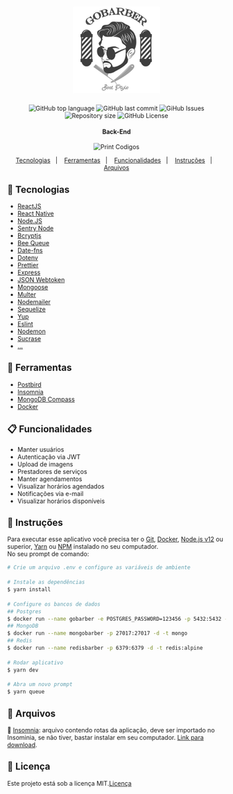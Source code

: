 <h1 align="center">
  <img alt="GoBarber" title="GoBarber" src="https://raw.githubusercontent.com/dhemesmota/bootcamp-gostack-gobarber/master/.github/logo.png" width="200px" />
  <br>
</h1>

<p align="center">
  <img alt="GitHub top language" src="https://img.shields.io/github/languages/top/dhemesmota/bootcamp-gostack-gobarber">
  
  <img alt="GitHub last commit" src="https://img.shields.io/github/last-commit/dhemesmota/bootcamp-gostack-gobarber">
  
  <img alt="GiHub Issues" src="https://img.shields.io/github/issues/dhemesmota/bootcamp-gostack-gobarber" >
  
  <img alt="Repository size" src="https://img.shields.io/github/repo-size/dhemesmota/bootcamp-gostack-gobarber">
  
  <img alt="GitHub License" src="https://img.shields.io/github/license/dhemesmota/bootcamp-gostack-gobarber">

</p>

<h4 align="center">Back-End</h4>


<p align="center">
  <img alt="Print Codigos" src="https://user-images.githubusercontent.com/26680031/67155279-470bd800-f2e2-11e9-910c-1e850c57bc71.png" >
</p>



<p align="center">
  <a href="#rocket-tecnologias">Tecnologias</a>&nbsp;&nbsp;&nbsp;|&nbsp;&nbsp;&nbsp;
  <a href="#wrench-ferramentas">Ferramentas</a>&nbsp;&nbsp;&nbsp;|&nbsp;&nbsp;&nbsp;
  <a href="#clipboard-funcionalidades">Funcionalidades</a>&nbsp;&nbsp;&nbsp;|&nbsp;&nbsp;&nbsp;
  <a href="#page_with_curl-instruções">Instruções</a>&nbsp;&nbsp;&nbsp;|&nbsp;&nbsp;&nbsp;
  <a href="#paperclip-arquivos">Arquivos</a>
</p>


## :rocket: Tecnologias
- [ReactJS][reactjs]
- [React Native][react-native]
- [Node.JS][nodejs]
- [Sentry Node][sentrynode]
- [Bcryptjs][bcryptjs]
- [Bee Queue][bee-queue]
- [Date-fns][date-fns]
- [Dotenv][dotenv]
- [Prettier][prettier]
- [Express][express]
- [JSON Webtoken][jsonwebtoken]
- [Mongoose][mongoose]
- [Multer][multer]
- [Nodemailer][nodemailer]
- [Sequelize][sequelize]
- [Yup][yup]
- [Eslint][eslint]
- [Nodemon][nodemon]
- [Sucrase][sucrase]
- [...][...]

## :wrench: Ferramentas

- [Postbird][postbird]
- [Insomnia][insomnia]
- [MongoDB Compass][mongodb-compass]
- [Docker][docker]


## :clipboard: Funcionalidades
- Manter usuários
- Autenticação via JWT
- Upload de imagens
- Prestadores de serviços
- Manter agendamentos
- Visualizar horários agendados
- Notificações via e-mail
- Visualizar horários disponíveis

## :page_with_curl: Instruções 
Para executar esse aplicativo você precisa ter o [Git](https://git-scm.com), [Docker](https://www.docker.com), [Node.js v12][nodejs] ou superior, [Yarn](https://yarnpkg.com) ou [NPM](https://www.npmjs.com/get-npm) instalado no seu computador.<br>
No seu prompt de comando:
```bash
# Crie um arquivo .env e configure as variáveis de ambiente

# Instale as dependências
$ yarn install

# Configure os bancos de dados
## Postgres
$ docker run --name gobarber -e POSTGRES_PASSWORD=123456 -p 5432:5432 -d postgres:11
## MongoDB
$ docker run --name mongobarber -p 27017:27017 -d -t mongo
## Redis
$ docker run --name redisbarber -p 6379:6379 -d -t redis:alpine

# Rodar aplicativo
$ yarn dev

# Abra um novo prompt
$ yarn queue
```

## :paperclip: Arquivos
:pushpin: [Insomnia](https://github.com/dhemesmota/bootcamp-gostack-gobarber/blob/master/Insomnia.json): arquivo contendo rotas da aplicação, deve ser importado no Insominia, se não tiver, bastar instalar em seu computador. [Link para download](https://insomnia.rest).

## :memo: Licença
Este projeto está sob a licença MIT.[Licença](https://github.com/dhemesmota/bootcamp-gostack-gobarber/blob/master/LICENSE.md)

[reactjs]: https://pt-br.reactjs.org/
[react-native]: https://facebook.github.io/react-native/
[nodejs]: https://nodejs.org/en/
[react-router-dom]: https://www.npmjs.com/package/react-router-dom
[react-toastify]: https://github.com/fkhadra/react-toastify
[styled-components]: https://www.styled-components.com/
[eslint]: https://eslint.org/
[prettier]: https://prettier.io/
[axios]: https://github.com/axios/axios
[sentrynode]: https://www.npmjs.com/package/@sentry/node
[bcryptjs]: https://www.npmjs.com/package/bcryptjs
[bee-queue]: https://github.com/bee-queue/bee-queue
[date-fns]: https://date-fns.org/
[dotenv]: https://www.npmjs.com/package/dotenv
[express]: https://expressjs.com/pt-br/
[jsonwebtoken]: https://github.com/auth0/node-jsonwebtoken
[mongoose]: https://mongoosejs.com/
[multer]: https://github.com/expressjs/multer
[nodemailer]: https://nodemailer.com/about/
[sequelize]: https://sequelize.org/
[yup]: https://github.com/jquense/yup
[nodemon]: https://nodemon.io/
[sucrase]: https://github.com/alangpierce/sucrase

[...]: https://github.com/dhemesmota/gympoint

[postbird]: https://electronjs.org/apps/postbird
[mongodb-compass]: https://www.mongodb.com/products/compass
[insomnia]: https://insomnia.rest
[docker]: https://docs.docker.com/docker-for-windows/install/

